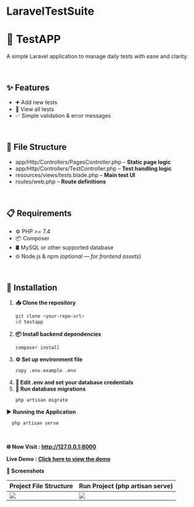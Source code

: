 # LaravelTestSuite
# 🧪 TestAPP

A simple Laravel application to manage daily tests with ease and clarity.

<br>

## ✨ Features
- ➕ Add new tests
- 👀 View all tests
- ✅ Simple validation & error messages

<br>

## 📂 File Structure
- app/Http/Controllers/PagesController.php – **Static page logic**
- app/Http/Controllers/TestController.php – **Test handling logic**
- resources/views/tests.blade.php – **Main test UI**
- routes/web.php – **Route definitions**
<br>

## 📋 Requirements

- ⚙️ PHP >= 7.4  
- 📦 Composer  
- 🛢️ MySQL or other supported database  
- 🌐 Node.js & npm *(optional — for frontend assets)*  

<br>

## 🚀 Installation

1. **📥 Clone the repository**
   ```bash
   git clone <your-repo-url>
   cd testapp
2. **📦 Install backend dependencies**
   ```bash
   composer install
3. **⚙️ Set up environment file**
   ```bash
   copy .env.example .env
4. **🔧 Edit .env and set your database credentials**
5. **🧱 Run database migrations**
   ```bash
   php artisan migrate

**▶️ Running the Application**
 ```bash
   php artisan serve
 ```
<br>

**🌐 Now Visit : http://127.0.0.1:8000**

**Live Demo : [Click here to view the demo](https://drive.google.com/file/d/1g1anF9SZzxGWMBxad8gQhC2UCnOosfHX/view?usp=sharing)**
<br>

**📸 Screenshots**


| Project File Structure | Run Project (php artisan serve) |
|------------------------|-------------------------------|
| ![](https://github.com/user-attachments/assets/0e156191-8de9-43f5-a310-f1d528000a0c) | ![](https://github.com/user-attachments/assets/1035a97c-91a2-4cd6-8bbf-7a518b1cea91) |



   
  
